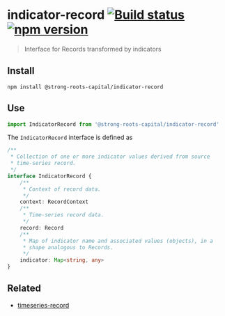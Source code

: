 # indicator-record [![Build status](https://travis-ci.org/strong-roots-capital/indicator-record.svg?branch=master)](https://travis-ci.org/strong-roots-capital/indicator-record) [![npm version](https://img.shields.io/npm/v/@strong-roots-capital/indicator-record.svg)](https://npmjs.org/package/@strong-roots-capital/indicator-record)

> Interface for Records transformed by indicators

## Install

``` shell
npm install @strong-roots-capital/indicator-record
```

## Use

``` typescript
import IndicatorRecord from '@strong-roots-capital/indicator-record'
```

The `IndicatorRecord` interface is defined as

``` typescript
/**
 * Collection of one or more indicator values derived from source
 * time-series record.
 */
interface IndicatorRecord {
    /**
     * Context of record data.
     */
    context: RecordContext
    /**
     * Time-series record data.
     */
    record: Record
    /**
     * Map of indicator name and associated values (objects), in a
     * shape analogous to Records.
     */
    indicator: Map<string, any>
}
```

## Related

- [timeseries-record](https://github.com/strong-roots-capital/timeseries-record)
